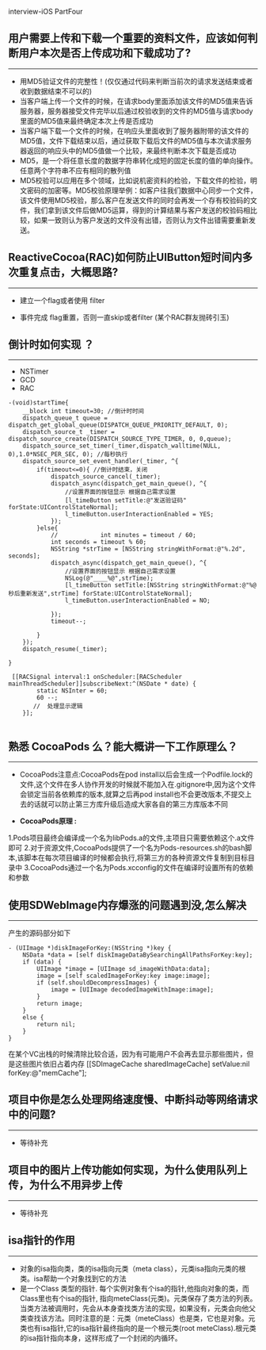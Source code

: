 interview-iOS PartFour

## 用户需要上传和下载一个重要的资料文件，应该如何判断用户本次是否上传成功和下载成功了?
---
- 用MD5验证文件的完整性！(仅仅通过代码来判断当前次的请求发送结束或者收到数据结束不可以的)
- 当客户端上传一个文件的时候，在请求body里面添加该文件的MD5值来告诉服务器，服务器接受文件完毕以后通过校验收到的文件的MD5值与请求body里面的MD5值来最终确定本次上传是否成功
- 当客户端下载一个文件的时候，在响应头里面收到了服务器附带的该文件的MD5值，文件下载结束以后，通过获取下载后文件的MD5值与本次请求服务器返回的响应头中的MD5值做一个比较，来最终判断本次下载是否成功
- MD5，是一个将任意长度的数据字符串转化成短的固定长度的值的单向操作。任意两个字符串不应有相同的散列值
- MD5校验可以应用在多个领域，比如说机密资料的检验，下载文件的检验，明文密码的加密等。MD5校验原理举例：如客户往我们数据中心同步一个文件，该文件使用MD5校验，那么客户在发送文件的同时会再发一个存有校验码的文件，我们拿到该文件后做MD5运算，得到的计算结果与客户发送的校验码相比较，如果一致则认为客户发送的文件没有出错，否则认为文件出错需要重新发送。

## ReactiveCocoa(RAC)如何防止UIButton短时间内多次重复点击，大概思路?
---
- 建立一个flag或者使用 filter

- 事件完成 flag重置，否则一直skip或者filter (某个RAC群友抛砖引玉)

## 倒计时如何实现 ？
---
- NSTimer
- GCD
- RAC

```
-(void)startTime{
    __block int timeout=30; //倒计时时间
    dispatch_queue_t queue = dispatch_get_global_queue(DISPATCH_QUEUE_PRIORITY_DEFAULT, 0);
    dispatch_source_t _timer = dispatch_source_create(DISPATCH_SOURCE_TYPE_TIMER, 0, 0,queue);
    dispatch_source_set_timer(_timer,dispatch_walltime(NULL, 0),1.0*NSEC_PER_SEC, 0); //每秒执行
    dispatch_source_set_event_handler(_timer, ^{
        if(timeout<=0){ //倒计时结束，关闭
            dispatch_source_cancel(_timer);
            dispatch_async(dispatch_get_main_queue(), ^{
                //设置界面的按钮显示 根据自己需求设置
                [l_timeButton setTitle:@"发送验证码" forState:UIControlStateNormal];
                l_timeButton.userInteractionEnabled = YES;
            });
        }else{
            //            int minutes = timeout / 60;
            int seconds = timeout % 60;
            NSString *strTime = [NSString stringWithFormat:@"%.2d", seconds];
            dispatch_async(dispatch_get_main_queue(), ^{
                //设置界面的按钮显示 根据自己需求设置
                NSLog(@"____%@",strTime);
                [l_timeButton setTitle:[NSString stringWithFormat:@"%@秒后重新发送",strTime] forState:UIControlStateNormal];
                l_timeButton.userInteractionEnabled = NO;
                
            });
            timeout--;
            
        }
    });
    dispatch_resume(_timer);
    
}

 [[RACSignal interval:1 onScheduler:[RACScheduler mainThreadScheduler]]subscribeNext:^(NSDate * date) {
        static NSInter = 60; 
        60 --;
       //  处理显示逻辑
    }];
    
```

## 熟悉 CocoaPods 么？能大概讲一下工作原理么？
---
- CocoaPods注意点:CocoaPods在pod install以后会生成一个Podfile.lock的文件,这个文件在多人协作开发的时候就不能加入在.gitignore中,因为这个文件会锁定当前各依赖库的版本,就算之后再pod install也不会更改版本,不提交上去的话就可以防止第三方库升级后造成大家各自的第三方库版本不同

- **CocoaPods原理 :**
> 
1.Pods项目最终会编译成一个名为libPods.a的文件,主项目只需要依赖这个.a文件即可
2.对于资源文件,CocoaPods提供了一个名为Pods-resources.sh的bash脚本,该脚本在每次项目编译的时候都会执行,将第三方的各种资源文件复制到目标目录中
3.CocoaPods通过一个名为Pods.xcconfig的文件在编译时设置所有的依赖和参数

## 使用SDWebImage内存爆涨的问题遇到没,怎么解决
---
产生的源码部分如下


```
- (UIImage *)diskImageForKey:(NSString *)key {
    NSData *data = [self diskImageDataBySearchingAllPathsForKey:key];
    if (data) {
        UIImage *image = [UIImage sd_imageWithData:data];
        image = [self scaledImageForKey:key image:image];
        if (self.shouldDecompressImages) {
            image = [UIImage decodedImageWithImage:image];
        }
        return image;
    }
    else {
        return nil;
    }
}
```


在某个VC出栈的时候清除比较合适，因为有可能用户不会再去显示那些图片，但是这些图片依旧占着内存 [[SDImageCache sharedImageCache] setValue:nil forKey:@"memCache"];

## 项目中你是怎么处理网络速度慢、中断抖动等网络请求中的问题?
---

- 等待补充

## 项目中的图片上传功能如何实现，为什么使用队列上传，为什么不用异步上传
---
- 等待补充

## isa指针的作用
---
- 对象的isa指向类，类的isa指向元类（meta class），元类isa指向元类的根类。isa帮助一个对象找到它的方法
- 是一个Class 类型的指针. 每个实例对象有个isa的指针,他指向对象的类，而Class里也有个isa的指针, 指向meteClass(元类)。元类保存了类方法的列表。当类方法被调用时，先会从本身查找类方法的实现，如果没有，元类会向他父类查找该方法。同时注意的是：元类（meteClass）也是类，它也是对象。元类也有isa指针,它的isa指针最终指向的是一个根元类(root meteClass).根元类的isa指针指向本身，这样形成了一个封闭的内循环。
